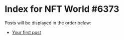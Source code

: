 # Index for NFT World #6373
Posts will be displayed in the order below:

- [Your first post](./001-first.md)

